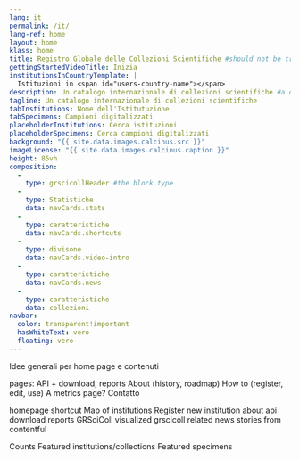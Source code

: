 ```yaml
---
lang: it
permalink: /it/
lang-ref: home
layout: home
klass: home
title: Registro Globale delle Collezioni Scientifiche #should not be translated
gettingStartedVideoTitle: Inizia
institutionsInCountryTemplate: |
  Istituzioni in <span id="users-country-name"></span>
description: Un catalogo internazionale di collezioni scientifiche #a descripton for the head element
tagline: Un catalogo internazionale di collezioni scientifiche
tabInstitutions: Nome dell'Istitutuzione
tabSpecimens: Campioni digitalizzati
placeholderInstitutions: Cerca istituzioni
placeholderSpecimens: Cerca campioni digitalizzati
background: "{{ site.data.images.calcinus.src }}"
imageLicense: "{{ site.data.images.calcinus.caption }}"
height: 85vh
composition:
  - 
    type: grscicollHeader #the block type
  - 
    type: Statistiche
    data: navCards.stats
  - 
    type: caratteristiche
    data: navCards.shortcuts
  - 
    type: divisone
    data: navCards.video-intro
  - 
    type: caratteristiche
    data: navCards.news
  - 
    type: caratteristiche
    data: collezioni
navbar:
  color: transparent!important
  hasWhiteText: vero
  floating: vero
---
```


Idee generali per home page e contenuti

pages: API + download, reports About (history, roadmap) How to (register, edit, use) A metrics page? Contatto

homepage shortcut Map of institutions Register new institution about api download reports GRSciColl visualized grscicoll related news stories from contentful

Counts Featured institutions/collections Featured specimens

